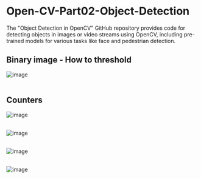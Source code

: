 # Open-CV-Part02-Object-Detection
 The "Object Detection in OpenCV" GitHub repository provides code for detecting objects in images or video streams using OpenCV, including pre-trained models for various tasks like face and pedestrian detection.

## Binary image - How to threshold 
![image](https://github.com/778569/Open-CV-Part02-Object-Detection/assets/52319671/0617c93b-d198-4403-8f69-93bf2b0a7b44)<br><br>

## Counters
![image](https://github.com/778569/Open-CV-Part02-Object-Detection/assets/52319671/1c99a238-4fa1-4d54-b131-0466e901afcd)<br><br>

![image](https://github.com/778569/Open-CV-Part02-Object-Detection/assets/52319671/38ab3033-35bc-4fb3-b14c-f43efc743be8)<br><br>

![image](https://github.com/778569/Open-CV-Part02-Object-Detection/assets/52319671/0034513f-6b9d-4e75-91a8-b4577b710f58)<br><br>

![image](https://github.com/778569/Open-CV-Part02-Object-Detection/assets/52319671/e1e83e88-2dfe-45d9-9720-8c404c74bdf9)<br><br>

